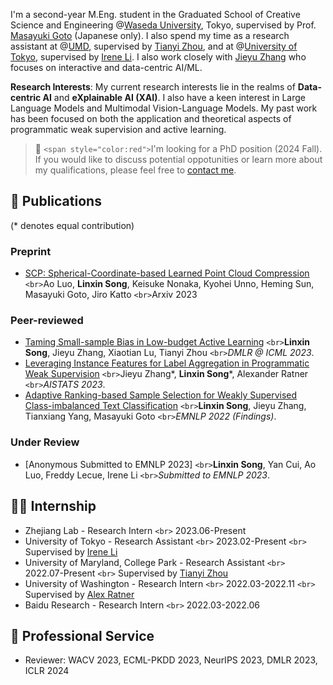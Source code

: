 I'm a second-year M.Eng. student in the Graduated School of Creative Science and Engineering @[Waseda University](https://www.waseda.jp/top/en/), Tokyo, supervised by Prof. [Masayuki Goto](http://www.it.mgmt.waseda.ac.jp/) (Japanese only). I also spend my time as a research assistant at @[UMD](https://www.umd.edu/), supervised by [Tianyi Zhou](https://tianyizhou.github.io/), and at @[University of Tokyo](https://www.u-tokyo.ac.jp/en/), supervised by [Irene Li](https://ireneli.eu/). I also work closely with [Jieyu Zhang](https://jieyuz2.github.io/) who focuses on interactive and data-centric AI/ML.

**Research Interests**: My current research interests lie in the realms of **Data-centric AI** and **eXplainable AI (XAI)**. I also have a keen interest in Large Language Models and Multimodal Vision-Language Models. My past work has been focused on both the application and theoretical aspects of programmatic weak supervision and active learning.

> 📢 `<span style="color:red">`I'm looking for a PhD position (2024 Fall). If you would like to discuss potential oppotunities or learn more about my qualifications, please feel free to [contact me](mailto:songlx.imse.gt@ruri.waseda.jp).

## 📝 Publications

(\* denotes equal contribution)

### Preprint

- [SCP: Spherical-Coordinate-based Learned Point Cloud Compression](https://arxiv.org/abs/2308.12535)
  `<br>`Ao Luo, **Linxin Song**, Keisuke Nonaka, Kyohei Unno, Heming Sun, Masayuki Goto, Jiro Katto
  `<br>`Arxiv 2023

### Peer-reviewed

- [Taming Small-sample Bias in Low-budget Active Learning](https://arxiv.org/abs/2306.11056)
  `<br>`**Linxin Song**, Jieyu Zhang, Xiaotian Lu, Tianyi Zhou
  `<br>`*DMLR @ ICML 2023*.
- [Leveraging Instance Features for Label Aggregation in Programmatic Weak Supervision](https://proceedings.mlr.press/v206/zhang23a.html)
  `<br>`Jieyu Zhang\*, **Linxin Song**\*, Alexander Ratner
  `<br>`*AISTATS 2023*.
- [Adaptive Ranking-based Sample Selection for Weakly Supervised Class-imbalanced Text Classification](https://aclanthology.org/2022.findings-emnlp.119/)
  `<br>`**Linxin Song**, Jieyu Zhang, Tianxiang Yang, Masayuki Goto
  `<br>`*EMNLP 2022 (Findings)*.

### Under Review

- [Anonymous Submitted to EMNLP 2023]
  `<br>`**Linxin Song**, Yan Cui, Ao Luo, Freddy Lecue, Irene Li
  `<br>`*Submitted to EMNLP 2023*.

## 👨‍💻 Internship

- Zhejiang Lab - Research Intern
  `<br>` 2023.06-Present
- University of Tokyo - Research Assistant
  `<br>` 2023.02-Present
  `<br>` Supervised by [Irene Li](https://ireneli.eu/)
- University of Maryland, College Park - Research Assistant
  `<br>` 2022.07-Present
  `<br>` Supervised by [Tianyi Zhou](https://tianyizhou.github.io/)
- University of Washington - Research Intern
  `<br>` 2022.03-2022.11
  `<br>` Supervised by [Alex Ratner](https://ajratner.github.io/)
- Baidu Research - Research Intern
  `<br>` 2022.03-2022.06

## 🏅 Professional Service

- Reviewer: WACV 2023, ECML-PKDD 2023, NeurIPS 2023, DMLR 2023, ICLR 2024
